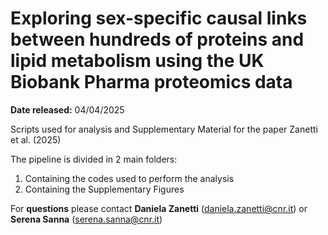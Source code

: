 # Exploring sex-specific causal links between hundreds of proteins and lipid metabolism using the UK Biobank Pharma proteomics data

**Date released:** 04/04/2025


Scripts used for analysis and Supplementary Material for the paper Zanetti et al. (2025)

The pipeline is divided in 2 main folders: 
1. Containing the codes used to perform the analysis
2. Containing the Supplementary Figures


For **questions** please contact **Daniela Zanetti** (daniela.zanetti@cnr.it) or **Serena Sanna** (serena.sanna@cnr.it)



